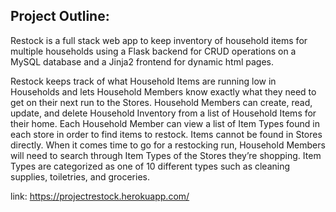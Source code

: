 ## Project Outline:

Restock is a full stack web app to keep inventory of household items for multiple households using a Flask backend for CRUD operations on a MySQL database and a Jinja2 frontend for dynamic html pages.

Restock keeps track of what Household Items are running low in Households and lets Household Members know exactly what they need to get on their next run to the Stores. Household Members can create, read, update, and delete Household Inventory from a list of Household Items for their home. Each Household Member can view a list of Item Types found in each store in order to find items to restock. Items cannot be found in Stores directly. When it comes time to go for a restocking run, Household Members will need to search through Item Types of the Stores they’re shopping. Item Types are categorized as one of 10 different types such as cleaning supplies, toiletries, and groceries.

link: https://projectrestock.herokuapp.com/
